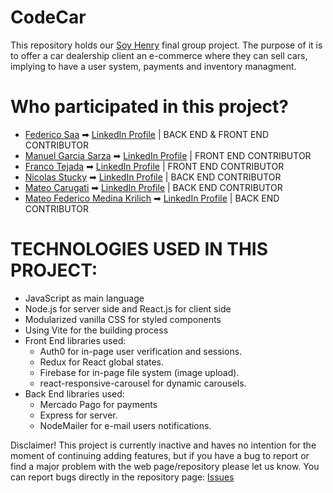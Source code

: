 # CodeCar
This repository holds our [Soy Henry](https://www.soyhenry.com/) final group project. The purpose of it is to offer a car dealership client an e-commerce where they can sell cars, implying to have a user system, payments and inventory managment.
# Who participated in this project?
 * [Federico Saa](https://github.com/saja04) ➡ [LinkedIn Profile](https://www.linkedin.com/in/federico-saa-4ab74b297/) | BACK END & FRONT END CONTRIBUTOR
 * [Manuel Garcia Sarza](https://github.com/manuelgarciasarza) ➡ [LinkedIn Profile](https://www.linkedin.com/in/mgarciasarza/) | FRONT END CONTRIBUTOR
 * [Franco Tejada](https://github.com/FrancoNos) ➡ [LinkedIn Profile](https://www.linkedin.com/in/franco-tejada-427ab2250/) | FRONT END CONTRIBUTOR
 * [Nicolas Stucky](https://github.com/NicolasStucky) ➡ [LinkedIn Profile](https://www.linkedin.com/in/nicolas-stucky-972b9827a/) | BACK END CONTRIBUTOR
 * [Mateo Carugati](https://github.com/Mateo-Carugati) ➡ [LinkedIn Profile](https://www.linkedin.com/in/mateo-fidel-carugati-8625b4272/) | BACK END CONTRIBUTOR
 * [Mateo Federico Medina Krilich](https://github.com/huevexxxx) ➡ [LinkedIn Profile](https://www.linkedin.com/in/mateo-federico-medina-krilich/) | BACK END CONTRIBUTOR

# TECHNOLOGIES USED IN THIS PROJECT:
  * JavaScript as main language
  * Node.js for server side and React.js for client side
  * Modularized vanilla CSS for styled components
  * Using Vite for the building process
  * Front End libraries used:
    - Auth0 for in-page user verification and sessions.
    - Redux for React global states.
    - Firebase for in-page file system (image upload).
    - react-responsive-carousel for dynamic carousels.
  * Back End libraries used:
    - Mercado Pago for payments
    - Express for server.
    - NodeMailer for e-mail users notifications.
   
Disclaimer! This project is currently inactive and haves no intention for the moment of continuing adding features, but if you have a bug to report or find a major problem with the web page/repository please let us know.
You can report bugs directly in the repository page: [Issues](https://github.com/saja04/codeCar-41a-PF/issues) 


